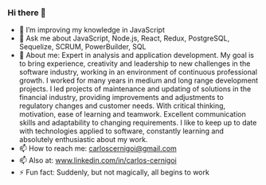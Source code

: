 ### Hi there 👋



- 🌱 I’m improving my knowledge in JavaScript 
- 💬 Ask me about JavaScript, Node.js, React, Redux, PostgreSQL, Sequelize, SCRUM, PowerBuilder, SQL
- 💬 About me: Expert in analysis and application development. My goal is to bring experience, creativity and leadership to new challenges in the software industry, working in an environment of continuous professional growth. I worked for many years in medium and long range development projects. I led projects of maintenance and updating of solutions in the financial industry, providing improvements and adjustments to regulatory changes and customer needs. With critical thinking, motivation, ease of learning and teamwork. Excellent communication skills and adaptability to changing requirements.
I like to keep up to date with technologies applied to software, constantly learning and absolutely enthusiastic about my work.
- 📫 How to reach me: carloscernigoi@gmail.com
- 📫 Also at: www.linkedin.com/in/carlos-cernigoi
- ⚡ Fun fact: Suddenly, but not magically, all begins to work
<!--
**CarlosCernigoi/CarlosCernigoi** is a ✨ _special_ ✨ repository because its `README.md` (this file) appears on your GitHub profile.

Here are some ideas to get you started:

- 🔭 I’m currently working on ...
- 🌱 I’m currently learning ...
- 👯 I’m looking to collaborate on ...
- 🤔 I’m looking for help with ...
- 💬 Ask me about ...
- 📫 How to reach me: ...
- 😄 Pronouns: ...
- ⚡ Fun fact: ...
-->
